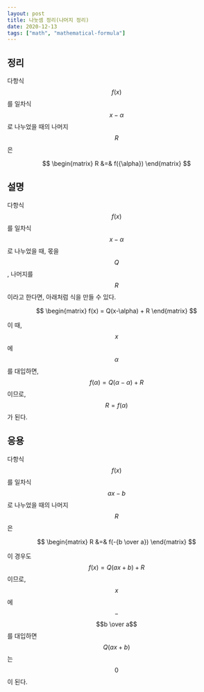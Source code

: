 ```yaml
---
layout: post
title: 나눗셈 정리(나머지 정리)
date: 2020-12-13
tags: ["math", "mathematical-formula"]
---
```


## 정리

다항식 $$f(x)$$를 일차식 $$x - \alpha$$로 나누었을 때의 나머지 $$R$$은

$$
\begin{matrix}
R &=& f({\alpha})
\end{matrix}
$$

## 설명

다항식 $$f(x)$$를 일차식 $$x - \alpha$$로 나누었을 때, 몫을 $$Q$$, 나머지를 $$R$$이라고 한다면, 아래처럼 식을 만들 수 있다.

$$
\begin{matrix}
f(x) = Q(x-\alpha) + R
\end{matrix}
$$

이 때, $$x$$에 $$\alpha$$를 대입하면, $$f(\alpha) = Q(\alpha-\alpha) + R$$이므로, $$R = f({\alpha})$$가 된다.

## 응용

다항식 $$f(x)$$를 일차식 $$ax - b$$로 나누었을 때의 나머지 $$R$$은

$$
\begin{matrix}
R &=& f(-{b \over a})
\end{matrix}
$$

이 경우도 $$f(x) = Q(ax+b) + R$$이므로, $$x$$에 $$-$$$$b \over a$$를 대입하면 $$Q(ax+b)$$는 $$0$$이 된다.
